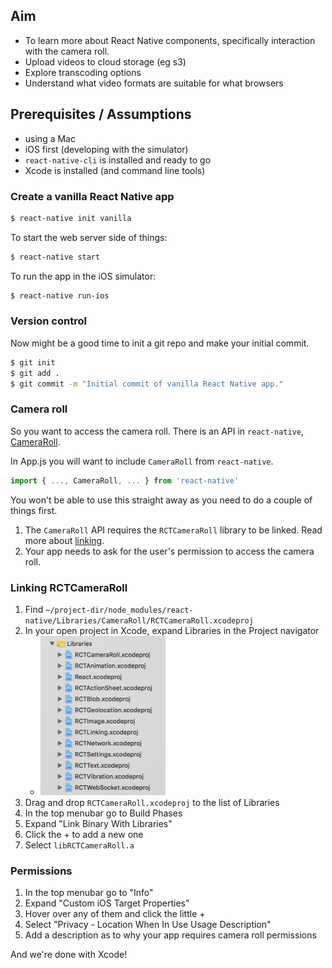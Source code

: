 ## Aim

- To learn more about React Native components, specifically interaction with the camera roll.
- Upload videos to cloud storage (eg s3)
- Explore transcoding options
- Understand what video formats are suitable for what browsers

## Prerequisites / Assumptions

- using a Mac
- iOS first (developing with the simulator)
- `react-native-cli` is installed and ready to go
- Xcode is installed (and command line tools)

### Create a vanilla React Native app

```bash
$ react-native init vanilla
```

To start the web server side of things:

```bash
$ react-native start
```

To run the app in the iOS simulator:

```bash
$ react-native run-ios
```

### Version control

Now might be a good time to init a git repo and make your initial commit.

```bash
$ git init
$ git add .
$ git commit -m "Initial commit of vanilla React Native app."
```

### Camera roll

So you want to access the camera roll.  There is an API in `react-native`, [CameraRoll](https://facebook.github.io/react-native/docs/cameraroll.html).

In App.js you will want to include `CameraRoll` from `react-native`.

```javascript
import { ..., CameraRoll, ... } from 'react-native'
```

You won't be able to use this straight away as you need to do a couple of things first.

1. The `CameraRoll` API requires the `RCTCameraRoll` library to be linked.  Read more about [linking](https://facebook.github.io/react-native/docs/linking-libraries-ios).
1. Your app needs to ask for the user's permission to access the camera roll.

### Linking RCTCameraRoll

1. Find `~/project-dir/node_modules/react-native/Libraries/CameraRoll/RCTCameraRoll.xcodeproj`
1. In your open project in Xcode, expand Libraries in the Project navigator
    - <img alt="libs" width=200 src="libs.png">
1. Drag and drop `RCTCameraRoll.xcodeproj` to the list of Libraries
1. In the top menubar go to Build Phases
1. Expand "Link Binary With Libraries"
1. Click the + to add a new one
1. Select `libRCTCameraRoll.a`

### Permissions

1. In the top menubar go to "Info"
1. Expand "Custom iOS Target Properties"
1. Hover over any of them and click the little +
1. Select "Privacy - Location When In Use Usage Description"
1. Add a description as to why your app requires camera roll permissions

And we're done with Xcode!
